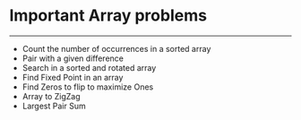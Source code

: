 # Important Array problems
--------------------------
* Count the number of occurrences in a sorted array
* Pair with a given difference
* Search in a sorted and rotated array
* Find Fixed Point in an array
* Find Zeros to flip to maximize Ones
* Array to ZigZag
* Largest Pair Sum
